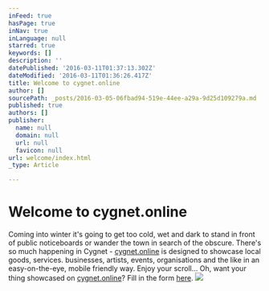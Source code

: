 ```yaml
---
inFeed: true
hasPage: true
inNav: true
inLanguage: null
starred: true
keywords: []
description: ''
datePublished: '2016-03-11T01:37:13.302Z'
dateModified: '2016-03-11T01:36:26.417Z'
title: Welcome to cygnet.online
author: []
sourcePath: _posts/2016-03-05-06fbad94-519e-44ee-a29a-9d25d109279a.md
published: true
authors: []
publisher:
  name: null
  domain: null
  url: null
  favicon: null
url: welcome/index.html
_type: Article

---
```

# Welcome to cygnet.online

Coming into winter it's going to get too cold, wet and dark to stand in front of public noticeboards or wander the town in search of the obscure. There's so much happening in Cygnet - [cygnet.online][0] is designed to showcase local goods, services. businesses, artists, events, organisations and the like in an easy-on-the-eye, mobile friendly way. Enjoy your scroll... Oh, want your thing showcased on [cygnet.online][0]? Fill in the form [here][1].
![](https://the-grid-user-content.s3-us-west-2.amazonaws.com/05d07fb8-34e8-4c64-8540-060bfd5e8146.jpg)

[0]: http://cygnet.online/
[1]: http://d1g1tal.agency/#contact